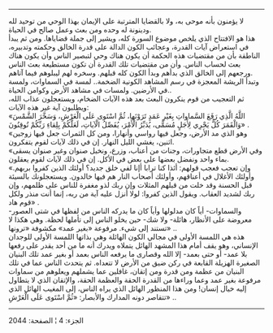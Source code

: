 ------------------------------------------------------------------------

لا يؤمنون بأنه موحى به، ولا بالقضايا المترتبة على الإيمان بهذا الوحي من
توحيد لله ودينونة له وحده ومن بعث وعمل صالح في الحياة.  
هذا هو الافتتاح الذي يلخص موضوع السورة كله، ويشير إلى جملة قضاياها. ومن
ثم يبدأ في استعراض آيات القدرة، وعجائب الكون الدالة على قدرة الخالق
وحكمته وتدبيره، الناطقة بأن من مقتضيات هذه الحكمة أن يكون هناك وحي
لتبصير الناس وأن يكون هناك بعث لحساب الناس. وأن من مقتضيات تلك القدرة أن
تكون مستطيعة بعث الناس ورجعهم إلى الخالق الذي بدأهم وبدأ الكون كله
قبلهم. وسخره لهم ليبلوهم فيما آتاهم.  
وتبدأ الريشة المعجزة في رسم المشاهد الكونية الضخمة.. لمسة في السماوات،
ولمسة في الأرضين. ولمسات في مشاهد الأرض وكوامن الحياة..  
ثم التعجيب من قوم ينكرون البعث بعد هذه الآيات الضخام، ويستعجلون عذاب
الله، ويطلبون آية غير هذه الآيات:  
«اللَّهُ الَّذِي رَفَعَ السَّماواتِ بِغَيْرِ عَمَدٍ تَرَوْنَها، ثُمَّ اسْتَوى عَلَى الْعَرْشِ، وَسَخَّرَ الشَّمْسَ
وَالْقَمَرَ كُلٌّ يَجْرِي لِأَجَلٍ مُسَمًّى، يُدَبِّرُ الْأَمْرَ، يُفَصِّلُ الْآياتِ، لَعَلَّكُمْ بِلِقاءِ رَبِّكُمْ
تُوقِنُونَ» .  
«وهو الذي مد الأرض، وجعل فيها رواسي وأنهارا، ومن كل الثمرات جعل فيها
زوجين اثنين، يغشي الليل النهار. إن في ذلك لآيات لقوم يتفكرون.  
«وفي الأرض قطع متجاورات، وجنات من أعناب، وزرع، ونخيل صنوان وغير صنوان
يسقى بماء واحد ونفضل بعضها على بعض في الأكل. إن في ذلك لآيات لقوم
يعقلون.  
«وإن تعجب فعجب قولهم: أئذا كنا ترابا أإنا لفي خلق جديد؟ أولئك الذين
كفروا بربهم. وأولئك الأغلال في أعناقهم، وأولئك أصحاب النار هم فيها
خالدون. ويستعجلونك بالسيئة قبل الحسنة وقد خلت من قبلهم المثلات وإن ربك
لذو مغفرة للناس على ظلمهم، وإن ربك لشديد العقاب. ويقول الذين كفروا: لولا
أنزل عليه آية من ربه، إنما أنت منذر ولكل قوم هاد» .  
والسماوات- أياً كان مدلولها وأياً كان ما يدركه الناس من لفظها في شتى
العصور- معروضة على الأنظار، هائلة- ولا شك- حين يخلو الناس إلى تأملها
لحظة. وهي هكذا لا تستند إلى شيء. مرفوعة «بغير عمد» مكشوفة «ترونها» ..  
هذه هي اللمسة الأولى في مجالي الكون الهائلة وهي بذاتها اللمسة الأولى
للوجدان الإنساني، وهو يقف أمام هذا المشهد الهائل يتملاه ويدرك أنه ما من
أحد يقدر على رفعها بلا عمد- أو حتى بعمد- إلا الله وقصارى ما يرفعه الناس
بعمد أو بغير عمد تلك البنيان الصغيرة الهزيلة القابعة في ركن ضيق من الأرض
لا تتعداه. ثم يتحدث الناس عما في تلك البنيان من عظمة ومن قدرة ومن إتقان،
غافلين عما يشملهم ويعلوهم من سماوات مرفوعة بغير عمد وعما وراءها من
القدرة الحقة والعظمة الحقة، والإتقان الذي لا يتطاول إليه خيال إنسان! ومن
هذا المنظور الهائل الذي يراه الناس، إلى المغيب الهائل الذي تتقاصر دونه
المدارك والأبصار: «ثُمَّ اسْتَوى عَلَى الْعَرْشِ» ..

------------------------------------------------------------------------

الجزء: 4 ¦ الصفحة: 2044
